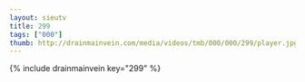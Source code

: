 ```yaml
--- 
layout: sieutv
title: 299
tags: ["000"]
thumb: http://drainmainvein.com/media/videos/tmb/000/000/299/player.jpg
---
```

{% include drainmainvein key="299" %} 
